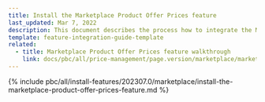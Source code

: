```yaml
---
title: Install the Marketplace Product Offer Prices feature
last_updated: Mar 7, 2022
description: This document describes the process how to integrate the Marketplace Product Offer Prices feature into a Spryker project.
template: feature-integration-guide-template
related:
  - title: Marketplace Product Offer Prices feature walkthrough
    link: docs/pbc/all/price-management/page.version/marketplace/marketplace-product-offer-prices-feature-overview.html
---
```


{% include pbc/all/install-features/202307.0/marketplace/install-the-marketplace-product-offer-prices-feature.md %} <!-- To edit, see /_includes/pbc/all/install-features/202307.0/marketplace/install-the-marketplace-product-offer-prices-feature.md -->
